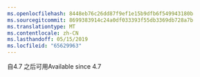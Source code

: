 ```yaml
---
ms.openlocfilehash: 8448eb76c26dd87f9ef1e15b9dfb6f549943180b
ms.sourcegitcommit: 8699383914c24a0df033393f55db3369db728a7b
ms.translationtype: MT
ms.contentlocale: zh-CN
ms.lasthandoff: 05/15/2019
ms.locfileid: "65629963"
---
```

<span data-ttu-id="a7f56-101">自4.7 之后可用</span><span class="sxs-lookup"><span data-stu-id="a7f56-101">Available since 4.7</span></span>

